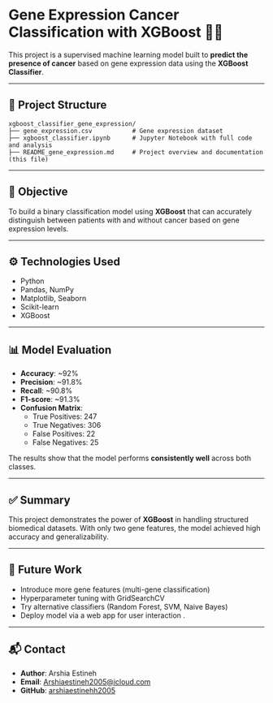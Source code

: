 
# Gene Expression Cancer Classification with XGBoost 🧬🚀

This project is a supervised machine learning model built to **predict the presence of cancer** based on gene expression data using the **XGBoost Classifier**.

---

## 📁 Project Structure

```
xgboost_classifier_gene_expression/
├── gene_expression.csv           # Gene expression dataset
├── xgboost_classifier.ipynb      # Jupyter Notebook with full code and analysis
├── README_gene_expression.md     # Project overview and documentation (this file)
```

---

## 📌 Objective

To build a binary classification model using **XGBoost** that can accurately distinguish between patients with and without cancer based on gene expression levels.

---

## ⚙️ Technologies Used

- Python
- Pandas, NumPy
- Matplotlib, Seaborn
- Scikit-learn
- XGBoost

---

## 📊 Model Evaluation

- **Accuracy**: ~92%
- **Precision**: ~91.8%
- **Recall**: ~90.8%
- **F1-score**: ~91.3%
- **Confusion Matrix**:
    - True Positives: 247
    - True Negatives: 306
    - False Positives: 22
    - False Negatives: 25

The results show that the model performs **consistently well** across both classes.

---

## ✅ Summary

This project demonstrates the power of **XGBoost** in handling structured biomedical datasets. With only two gene features, the model achieved high accuracy and generalizability.

---

## 🔭 Future Work

- Introduce more gene features (multi-gene classification)
- Hyperparameter tuning with GridSearchCV
- Try alternative classifiers (Random Forest, SVM, Naive Bayes)
- Deploy model via a web app for user interaction
.
---

## 📬 Contact

- **Author**: Arshia Estineh
- **Email**: Arshiaestineh2005@icloud.com
- **GitHub**: [arshiaestinehh2005](https://github.com/arshiaaestineh)
